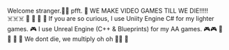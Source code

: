 Welcome stranger.👋👋 pfft.
💖
WE MAKE VIDEO GAMES TILL WE DIE!!!!! ☠️☠️☠️
💖
💖
💖
💖
If you are so curious, I use Uniity Engine C# for my lighter games. 🎮
                       I use Unreal Engine (C++ & Blueprints) for my AA games. 🎮🎮
💖
💖
💖
💖
We dont die, we multiply oh oh 🤘🤘
💖
